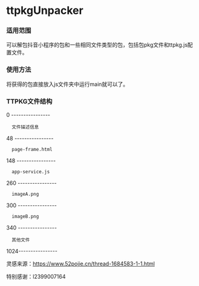 # ttpkgUnpacker

### 适用范围

可以解包抖音小程序的包和一些相同文件类型的包，包括包pkg文件和ttpkg.js配置文件。

### 使用方法

将获得的包直接放入js文件夹中运行main就可以了。

### TTPKG文件结构

0   ----------------

      文件描述信息
      
48  ----------------

      page-frame.html
      
148 ----------------

      app-service.js
      
260 ----------------

      imageA.png
      
300 ----------------

      imageB.png
      
340 ----------------

      其他文件
      
1024----------------

灵感来源：https://www.52pojie.cn/thread-1684583-1-1.html

特别感谢：l2399007164
